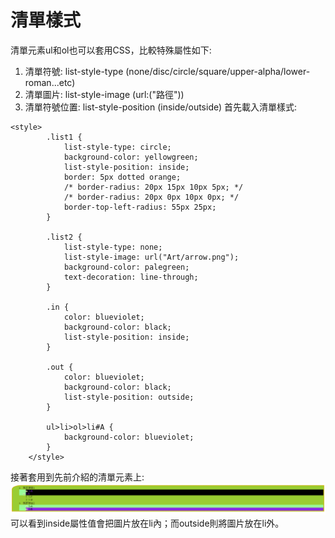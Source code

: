 # 清單樣式
清單元素ul和ol也可以套用CSS，比較特殊屬性如下:  
1. 清單符號: list-style-type (none/disc/circle/square/upper-alpha/lower-roman...etc)
2. 清單圖片: list-style-image (url:("路徑"))
3. 清單符號位置: list-style-position (inside/outside)
首先載入清單樣式:  
```
<style>
        .list1 {
            list-style-type: circle;
            background-color: yellowgreen;
            list-style-position: inside;
            border: 5px dotted orange;
            /* border-radius: 20px 15px 10px 5px; */
            /* border-radius: 20px 0px 10px 0px; */
            border-top-left-radius: 55px 25px;
        }

        .list2 {
            list-style-type: none;
            list-style-image: url("Art/arrow.png");
            background-color: palegreen;
            text-decoration: line-through;
        }

        .in {
            color: blueviolet;
            background-color: black;
            list-style-position: inside;
        }

        .out {
            color: blueviolet;
            background-color: black;
            list-style-position: outside;
        }

        ul>li>ol>li#A {
            background-color: blueviolet;
        }
    </style>
```
接著套用到先前介紹的清單元素上:  
![Image](https://github.com/EnasVen/HTML/blob/main/HTML_img01.png)  
可以看到inside屬性值會把圖片放在li內；而outside則將圖片放在li外。  
